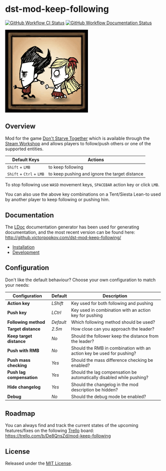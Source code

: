 # dst-mod-keep-following

[![GitHub Workflow CI Status][]](https://github.com/victorpopkov/dst-mod-keep-following/actions?query=workflow%3ACI)
[![GitHub Workflow Documentation Status][]](https://github.com/victorpopkov/dst-mod-keep-following/actions?query=workflow%3ADocumentation)

[![Keep Following](preview.gif)](https://steamcommunity.com/sharedfiles/filedetails/?id=1835465557)

## Overview

Mod for the game [Don't Starve Together][] which is available through the
[Steam Workshop][] and allows players to follow/push others or one of the
supported entities.

| Default Keys             | Actions                                        |
| ------------------------ | ---------------------------------------------- |
| `Shift` + `LMB`          | to keep following                              |
| `Shift` + `Ctrl` + `LMB` | to keep pushing and ignore the target distance |

To stop following use `WASD` movement keys, `SPACEBAR` action key or click `LMB`.

You can also use the above key combinations on a Tent/Siesta Lean-to used by
another player to keep following or pushing him.

## Documentation

The [LDoc][] documentation generator has been used for generating documentation,
and the most recent version can be found here:
http://github.victorpopkov.com/dst-mod-keep-following/

- [Installation][]
- [Development][]

## Configuration

Don't like the default behaviour? Choose your own configuration to match your
needs:

| Configuration             | Default   | Description                                                           |
| ------------------------- | --------- | --------------------------------------------------------------------- |
| **Action key**            | _LShift_  | Key used for both following and pushing                               |
| **Push key**              | _LCtrl_   | Key used in combination with an action key for pushing                |
| **Following method**      | _Default_ | Which following method should be used?                                |
| **Target distance**       | _2.5m_    | How close can you approach the leader?                                |
| **Keep target distance**  | _No_      | Should the follower keep the distance from the leader?                |
| **Push with RMB**         | _No_      | Should the RMB in combination with an action key be used for pushing? |
| **Push mass checking**    | _Yes_     | Should the mass difference checking be enabled?                       |
| **Push lag compensation** | _Yes_     | Should the lag compensation be automatically disabled while pushing?  |
| **Hide changelog**        | _Yes_     | Should the changelog in the mod description be hidden?                |
| **Debug**                 | _No_      | Should the debug mode be enabled?                                     |

## Roadmap

You can always find and track the current states of the upcoming features/fixes
on the following [Trello][] board:
https://trello.com/b/De8QnsZd/mod-keep-following

## License

Released under the [MIT License](https://opensource.org/licenses/MIT).

[development]: readme/02-development.md
[don't starve together]: https://www.klei.com/games/dont-starve-together
[github workflow ci status]: https://github.com/victorpopkov/dst-mod-keep-following/workflows/CI/badge.svg
[github workflow documentation status]: https://github.com/victorpopkov/dst-mod-keep-following/workflows/Documentation/badge.svg
[installation]: readme/01-installation.md
[ldoc]: https://stevedonovan.github.io/ldoc/
[steam workshop]: https://steamcommunity.com/sharedfiles/filedetails/?id=1835465557
[trello]: https://trello.com/

